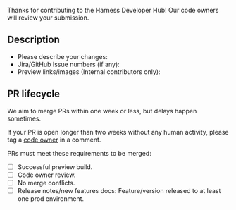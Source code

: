 Thanks for contributing to the Harness Developer Hub! Our code owners will review your submission.

## Description

* Please describe your changes: 
* Jira/GitHub Issue numbers (if any): 
* Preview links/images (Internal contributors only): 

## PR lifecycle

We aim to merge PRs within one week or less, but delays happen sometimes.

If your PR is open longer than two weeks without any human activity, please tag a [code owner](https://github.com/harness/developer-hub/blob/main/.github/CODEOWNERS) in a comment.

PRs must meet these requirements to be merged:

- [ ] Successful preview build.
- [ ] Code owner review.
- [ ] No merge conflicts.
- [ ] Release notes/new features docs: Feature/version released to at least one prod environment.